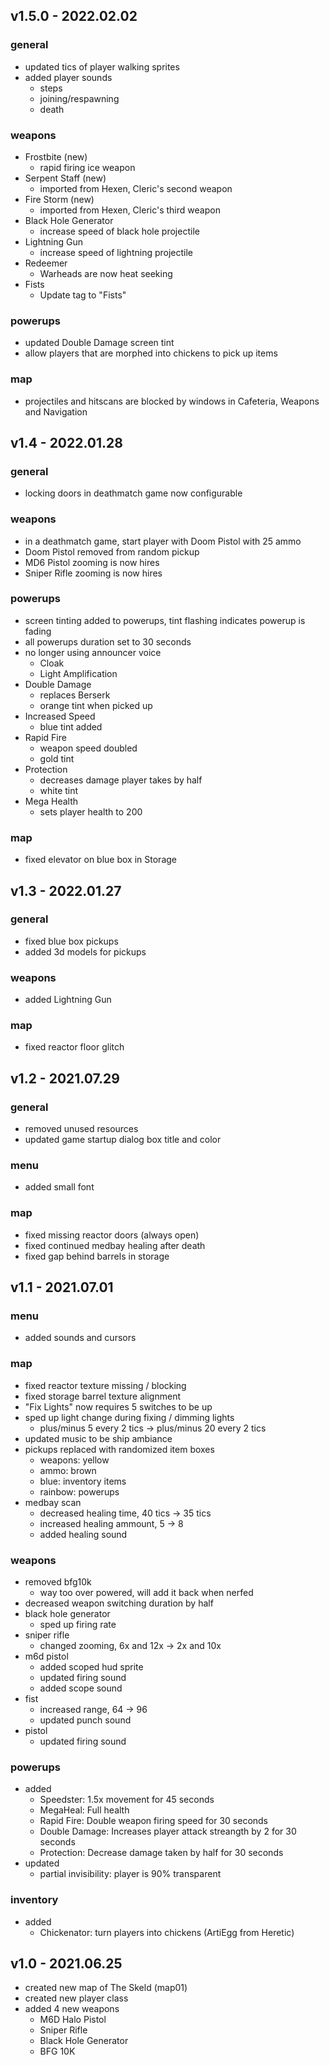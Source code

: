 ## v1.5.0 - 2022.02.02
### general
- updated tics of player walking sprites
- added player sounds
  - steps
  - joining/respawning
  - death
### weapons
- Frostbite (new)
  - rapid firing ice weapon
- Serpent Staff (new)
  - imported from Hexen, Cleric's second weapon
- Fire Storm (new)
  - imported from Hexen, Cleric's third weapon
- Black Hole Generator
  - increase speed of black hole projectile
- Lightning Gun
  - increase speed of lightning projectile
- Redeemer
  - Warheads are now heat seeking
- Fists
  - Update tag to "Fists"
### powerups
- updated Double Damage screen tint
- allow players that are morphed into chickens to pick up items
### map
- projectiles and hitscans are blocked by windows in Cafeteria, Weapons and Navigation

## v1.4 - 2022.01.28
### general
- locking doors in deathmatch game now configurable
### weapons
- in a deathmatch game, start player with Doom Pistol with 25 ammo
- Doom Pistol removed from random pickup
- MD6 Pistol zooming is now hires
- Sniper Rifle zooming is now hires
### powerups
- screen tinting added to powerups, tint flashing indicates powerup is fading
- all powerups duration set to 30 seconds
- no longer using announcer voice
  - Cloak
  - Light Amplification
- Double Damage
  - replaces Berserk
  - orange tint when picked up
- Increased Speed
  - blue tint added
- Rapid Fire
  - weapon speed doubled
  - gold tint
- Protection
  - decreases damage player takes by half
  - white tint
- Mega Health
  - sets player health to 200
### map
- fixed elevator on blue box in Storage

## v1.3 - 2022.01.27
### general
- fixed blue box pickups
- added 3d models for pickups
### weapons
- added Lightning Gun
### map
- fixed reactor floor glitch

## v1.2 - 2021.07.29
### general
- removed unused resources
- updated game startup dialog box title and color
### menu
- added small font
### map
- fixed missing reactor doors (always open)
- fixed continued medbay healing after death
- fixed gap behind barrels in storage

## v1.1 - 2021.07.01 
### menu
- added sounds and cursors
### map
- fixed reactor texture missing / blocking
- fixed storage barrel texture alignment
- "Fix Lights" now requires 5 switches to be up
- sped up light change during fixing / dimming lights
  - plus/minus 5 every 2 tics -> plus/minus 20 every 2 tics
- updated music to be ship ambiance
- pickups replaced with randomized item boxes
  - weapons: yellow
  - ammo: brown
  - blue: inventory items
  - rainbow: powerups
- medbay scan
  - decreased healing time, 40 tics -> 35 tics
  - increased healing ammount, 5 -> 8
  - added healing sound
### weapons
- removed bfg10k
  - way too over powered, will add it back when nerfed
- decreased weapon switching duration by half
- black hole generator
  - sped up firing rate
- sniper rifle
  - changed zooming, 6x and 12x -> 2x and 10x
- m6d pistol
  - added scoped hud sprite
  - updated firing sound
  - added scope sound
- fist
  - increased range, 64 -> 96
  - updated punch sound
- pistol
  - updated firing sound
### powerups
- added
  - Speedster: 1.5x movement for 45 seconds
  - MegaHeal: Full health
  - Rapid Fire: Double weapon firing speed for 30 seconds
  - Double Damage: Increases player attack streangth by 2 for 30 seconds
  - Protection: Decrease damage taken by half for 30 seconds
- updated
  - partial invisibility: player is 90% transparent
### inventory
- added
  - Chickenator: turn players into chickens (ArtiEgg from Heretic)

## v1.0 - 2021.06.25
- created new map of The Skeld (map01)
- created new player class
- added 4 new weapons
  - M6D Halo Pistol
  - Sniper Rifle
  - Black Hole Generator
  - BFG 10K